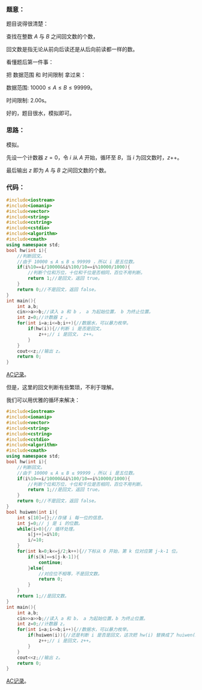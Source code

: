 ### 题意：

题目说得很清楚：

查找在整数 $A$ 与 $B$ 之间回文数的个数，

回文数是指无论从前向后读还是从后向前读都一样的数。


看懂题后第一件事：

把 数据范围 和 时间限制 拿过来：

数据范围:
$10000 ≤ A ≤ B ≤ 99999$。

时间限制:
2.00s。

好的，题目很水，模拟即可。

### 思路：
模拟。

先设一个计数器 $z=0$，令 $i$ 从 $A$ 开始，循环至 $B$，当 $i$ 为回文数时，$z$++。

最后输出 $z$ 即为 $A$ 与 $B$ 之间回文数的个数。

### 代码：

```cpp
#include<iostream>
#include<iomanip>
#include<vector>
#include<string>
#include<cstring>
#include<cstdio>
#include<algorithm>
#include<cmath>
using namespace std;
bool hw(int i){
	//判断回文。
	//由于 10000 ≤ A ≤ B ≤ 99999 ，所以 i 是五位数。
	if(i%10==i/10000&&i%100/10==i%10000/1000){
		//判断个位和万位，十位和千位是否相同，百位不用判断。
		return 1;//是回文，返回 true。
	}
	return 0;//不是回文，返回 false。
}
int main(){
	int a,b;
	cin>>a>>b;//读入 a 和 b ， a 为起始位置， b 为终止位置。
	int z=0;//计数器 z 。
	for(int i=a;i<=b;i++){//数据水，可以暴力枚举。
		if(hw(i)){//判断 i 是否是回文。
			z++;// i 是回文， z++。
		}
	}
	cout<<z;//输出 z。
	return 0;
}
```
[AC记录](https://www.luogu.com.cn/record/78988992)。

但是，这里的回文判断有些繁琐，不利于理解。

我们可以用优雅的循环来解决：

```cpp
#include<iostream>
#include<iomanip>
#include<vector>
#include<string>
#include<cstring>
#include<cstdio>
#include<algorithm>
#include<cmath>
using namespace std;
bool hw(int i){
	//判断回文。
	//由于 10000 ≤ A ≤ B ≤ 99999 ，所以 i 是五位数。
	if(i%10==i/10000&&i%100/10==i%10000/1000){
		//判断个位和万位，十位和千位是否相同，百位不用判断。
		return 1;//是回文，返回 true。
	}
	return 0;//不是回文，返回 false。
}
bool huiwen(int i){
	int s[10]={};//存储 i 每一位的信息。
	int j=0;// j 是 i 的位数。
	while(i>0){// 循环处理。
		s[j++]=i%10;
		i/=10;
	}
	for(int k=0;k<=j/2;k++){//下标从 0 开始，第 k 位对应第 j-k-1 位。
		if(s[k]==s[j-k-1]){
			continue;
		}else{
			//对应位不相等，不是回文数。
			return 0;
		}
	}
	return 1;//是回文数。
}
int main(){
	int a,b;
	cin>>a>>b;//读入 a 和 b， a 为起始位置，b 为终止位置。
	int z=0;//计数器 z。
	for(int i=a;i<=b;i++){//数据水，可以暴力枚举。
		if(huiwen(i)){//还是判断 i 是否是回文，这次把 hw(i) 替换成了 huiwen(i)。
			z++;// i 是回文，z++。
		}
	}
	cout<<z;//输出 z。
	return 0;
}
```
[AC记录](https://www.luogu.com.cn/record/78996199)。
